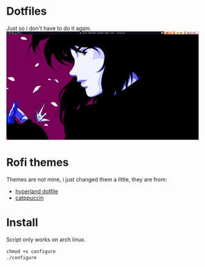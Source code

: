 # Dotfiles
Just so i don't have to do it again.
![qtile print](qtile.png)

# Rofi themes
Themes are not mine, i just changed them a little, they are from:
  - [hyperland dotfile](https://github.com/linuxmobile/hyprland-dots/blob/main/.config/rofi/global/rofi.rasi)
  - [catppuccin](https://github.com/catppuccin/rofi)

# Install
Script only works on arch linux.

```
chmod +x configure
./configure
```
